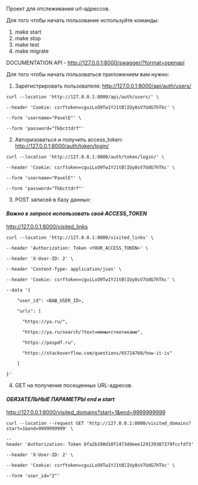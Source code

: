 Проект для отслеживания url-адрессов.

Для того чтобы начать пользование используйте команды:
1) make start
2) make stop
3) make test
4) make migrate

DOCUMENTATION API - http://127.0.0.1:8000/swagger/?format=openapi

Для того чтобы начать пользоваться приложением вам нужно:
1) Зарегистрировать пользователя:
http://127.0.0.1:8000/api/auth/users/
```
curl --location 'http://127.0.0.1:8000/api/auth/users/' \

--header 'Cookie: csrftoken=cguiLxO9Tw1YJ1tBlIUy8sV7UdG7hTkc' \

--form 'username="PavelE"' \

--form 'password="Tkbcttdrf"'
```
2) Авторизоваться и получить access_token:
http://127.0.0.1:8000/auth/token/login/

```
curl --location 'http://127.0.0.1:8000/auth/token/login/' \

--header 'Cookie: csrftoken=cguiLxO9Tw1YJ1tBlIUy8sV7UdG7hTkc' \

--form 'username="PavelE"' \

--form 'password="Tkbcttdrf"'
```
3) POST записей в базу данных:

#### _Важно в запросе использовать свой ACCESS_TOKEN_

http://127.0.0.1:8000/visited_links
```
curl --location 'http://127.0.0.1:8000/visited_links' \

--header 'Authorization: Token <YOUR_ACCESS_TOKEN>' \

--header 'X-User-ID: 2' \

--header 'Content-Type: application/json' \

--header 'Cookie: csrftoken=cguiLxO9Tw1YJ1tBlIUy8sV7UdG7hTkc' \

--data '{

    "user_id": <ВАШ_USER_ID>,

    "urls": [

      "https://ya.ru/",

      "https://ya.ru/search/?text=мемы+с+котиками",

      "https://paspdf.ru",

      "https://stackoverflow.com/questions/65724760/how-it-is"

    ]

}'
```
4) GET на получение посещенных URL-адресов.

#### _ОБЯЗАТЕЛЬНЫЕ ПАРАМЕТРЫ end и start_

http://127.0.0.1:8000/visited_domains?start=1&end=9999999999
```
curl --location --request GET 'http://127.0.0.1:8000/visited_domains?start=1&end=9999999999' \

--header 'Authorization: Token bfa2b190d10f2473ddeee129139387379fccfdf3' \

--header 'X-User-ID: 2' \

--header 'Cookie: csrftoken=cguiLxO9Tw1YJ1tBlIUy8sV7UdG7hTkc' \

--form 'user_id="2"'
```

